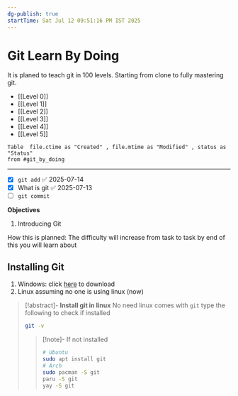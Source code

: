 ```yaml
---
dg-publish: true
startTime: Sat Jul 12 09:51:16 PM IST 2025
---
```


# Git Learn By Doing
It is planed to teach git in 100 levels.
Starting from clone to fully mastering git.
- [[Level 0]]
- [[Level 1]]
- [[Level 2]]
- [[Level 3]] 
- [[Level 4]]
- [[Level 5]]

```dataview
Table  file.ctime as "Created" , file.mtime as "Modified" , status as "Status"
from #git_by_doing 
```


--- 

- [x] `git add` ✅ 2025-07-14
- [x] What is git ✅ 2025-07-13
- [ ] `git commit` 

**Objectives**
1. Introducing Git

How this is planned: The difficulty will increase from task to task by end of this you will learn about

## Installing Git 
1. Windows: click [here](https://git-scm.com/downloads/win) to download 
2. Linux assuming no one is using linux (now)
> [!abstract]- **Install git in linux**
> No need linux comes with `git` type the following to check if installed 
> ```bash 
> git -v 
> ```
>> [!note]- If not installed
>> ```bash
>> # Ubuntu 
>> sudo apt install git 
>> # Arch 
>> sudo pacman -S git 
>> paru -S git 
>> yay -S git
>> ```
